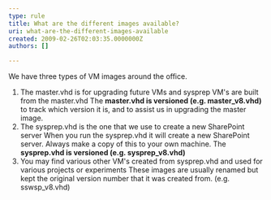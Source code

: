```yaml
---
type: rule
title: What are the different images available?
uri: what-are-the-different-images-available
created: 2009-02-26T02:03:35.0000000Z
authors: []

---
```



We have three types of VM images around the office.

1. The master.vhd is for upgrading future VMs and sysprep VM's are built from the master.vhd
The **master.vhd is versioned (e.g. master\_v8.vhd)** to track which version it is, and to assist us in upgrading the master image.
2. The sysprep.vhd is the one that we use to create a new SharePoint server 
When you run the sysprep.vhd it will create a new SharePoint server. Always make a copy of this to your own machine. The **sysprep.vhd is versioned (e.g. sysprep\_v8.vhd)**
3. You may find various other VM's created from sysprep.vhd and used for various projects or experiments
These images are usually renamed but kept the original version number that it was created from. (e.g. sswsp\_v8.vhd)


